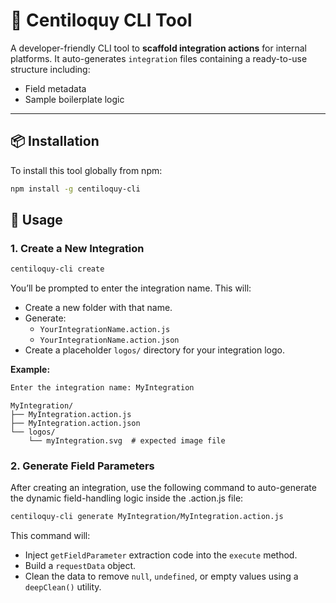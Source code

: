 # 🔧 Centiloquy CLI Tool

A developer-friendly CLI tool to **scaffold integration actions** for internal platforms. It auto-generates `integration` files containing a ready-to-use structure including:

- Field metadata
- Sample boilerplate logic

---

## 📦 Installation

To install this tool globally from npm:

```bash
npm install -g centiloquy-cli
```

## 🚀 Usage

### 1. Create a New Integration

```bash
centiloquy-cli create
```

You’ll be prompted to enter the integration name. This will:

- Create a new folder with that name.
- Generate:
  - `YourIntegrationName.action.js`
  - `YourIntegrationName.action.json`
- Create a placeholder `logos/` directory for your integration logo.

**Example:**

```bash
Enter the integration name: MyIntegration
```

```arduino
MyIntegration/
├── MyIntegration.action.js
├── MyIntegration.action.json
└── logos/
    └── myIntegration.svg  # expected image file
```

### 2. Generate Field Parameters

After creating an integration, use the following command to auto-generate the dynamic field-handling logic inside the .action.js file:

```bash
centiloquy-cli generate MyIntegration/MyIntegration.action.js
```

This command will:

- Inject `getFieldParameter` extraction code into the `execute` method.
- Build a `requestData` object.
- Clean the data to remove `null`, `undefined`, or empty values using a `deepClean()` utility.
